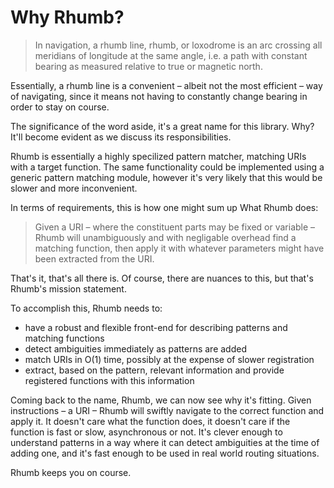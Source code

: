 # Why Rhumb?

> In navigation, a rhumb line, rhumb, or loxodrome is an arc crossing all meridians of longitude at the same angle, i.e. a path with constant bearing as measured relative to true or magnetic north.

Essentially, a rhumb line is a convenient – albeit not the most efficient – way of navigating, since it means not having to constantly change bearing in order to stay on course.

The significance of the word aside, it's a great name for this library. Why? It'll become evident as we discuss its responsibilities.

Rhumb is essentially a highly specilized pattern matcher, matching URIs with a target function. The same functionality could be implemented using a generic pattern matching module, however it's very likely that this would be slower and more inconvenient.

In terms of requirements, this is how one might sum up What Rhumb does:

> Given a URI – where the constituent parts may be fixed or variable – Rhumb will unambiguously and with negligable overhead find a matching function, then apply it with whatever parameters might have been extracted from the URI.

That's it, that's all there is. Of course, there are nuances to this, but that's Rhumb's mission statement.

To accomplish this, Rhumb needs to:

- have a robust and flexible front-end for describing patterns and matching functions
- detect ambiguities immediately as patterns are added
- match URIs in O(1) time, possibly at the expense of slower registration
- extract, based on the pattern, relevant information and provide registered functions with this information

Coming back to the name, Rhumb, we can now see why it's fitting. Given instructions – a URI – Rhumb will swiftly navigate to the correct function and apply it. It doesn't care what the function does, it doesn't care if the function is fast or slow, asynchronous or not. It's clever enough to understand patterns in a way where it can detect ambiguities at the time of adding one, and it's fast enough to be used in real world routing situations.

Rhumb keeps you on course.